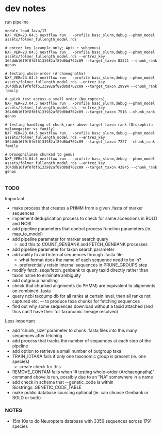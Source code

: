 # dev notes


run pipeline
```
module load Java/17
NXF_VER=23.04.5 nextflow run . -profile basc_slurm,debug --phmm_model assets/folmer_fullength_model.rds

# entrez key (example only; Apis + subgenus)
NXF_VER=23.04.5 nextflow run . -profile basc_slurm,debug --phmm_model assets/folmer_fullength_model.rds --entrez_key 364ddb16f9f8fdf6133982af89d0bd762c09 --target_taxon 83321 --chunk_rank genus

# testing whole-order (Archaeognatha)
NXF_VER=23.04.5 nextflow run . -profile basc_slurm,debug --phmm_model assets/folmer_fullength_model.rds --entrez_key 364ddb16f9f8fdf6133982af89d0bd762c09 --target_taxon 29994 --chunk_rank family

# quick test across a small order (Neuroptera)
NXF_VER=23.04.5 nextflow run . -profile basc_slurm,debug --phmm_model assets/folmer_fullength_model.rds --entrez_key 364ddb16f9f8fdf6133982af89d0bd762c09 --target_taxon 7516 --chunk_rank genus

# testing handling of chunk_rank above target taxon rank (Drosophila melanogaster vs family)
NXF_VER=23.04.5 nextflow run . -profile basc_slurm,debug --phmm_model assets/folmer_fullength_model.rds --entrez_key 364ddb16f9f8fdf6133982af89d0bd762c09 --target_taxon 7227 --chunk_rank family

# Drosophilinae chunked to genus
NXF_VER=23.04.5 nextflow run . -profile basc_slurm,debug --phmm_model assets/folmer_fullength_model.rds --entrez_key 364ddb16f9f8fdf6133982af89d0bd762c09 --target_taxon 43845 --chunk_rank genus


```


### TODO

Important
- make process that creates a PHMM from a given .fasta of marker sequences
- implement deduplication process to check for same accessions in BOLD and NCBI 
- add pipeline parameters that control process function parameters (ie. map_to_model)
- add pipeline parameter for marker search query 
    - add this to COUNT_GENBANK and FETCH_GENBANK processes
- add pipeline parameter for taxon search parameter 
- add ability to add internal sequences through .fasta file
    - what format does the name of each sequence need to be in?
    - preferentially retain internal sequences in PRUNE_GROUPS step
- modify fetch_seqs/fetch_genbank to query taxid directly rather than taxon name to eliminate ambiguity
- add outgroup handling
- check that chunked alignments (to PHMM) are equivalent to alignments on combined .fasta
- query ncbi taxdump db for all ranks at certain level, then all ranks not captured etc. -- to produce taxa chunks for fetching sequences
- find out why some sequences download without a taxid attached (and thus can't have their full taxonomic lineage resolved)

Less important
- add 'chunk_size' parameter to chunk .fasta files into this many sequences after fetching
- add process that tracks the number of sequences at each step of the pipeline
- add option to retrieve a small number of outgroup taxa
- TRAIN_IDTAXA fails if only one taxonomic group is present (ie. one species)
    - create check for this
- REMOVE_CONTAM fails when '# testing whole-order (Archaeognatha)' command above is run, possibly due to an "NA" somewhere in a name
- add check in schema that --genetic_code is within Biostrings::GENETIC_CODE_TABLE
- make public database sourcing optional (ie. can choose Genbank or BOLD or both)

### NOTES

- 15m 10s to do Neuroptera database with 3356 sequences across 1791 species